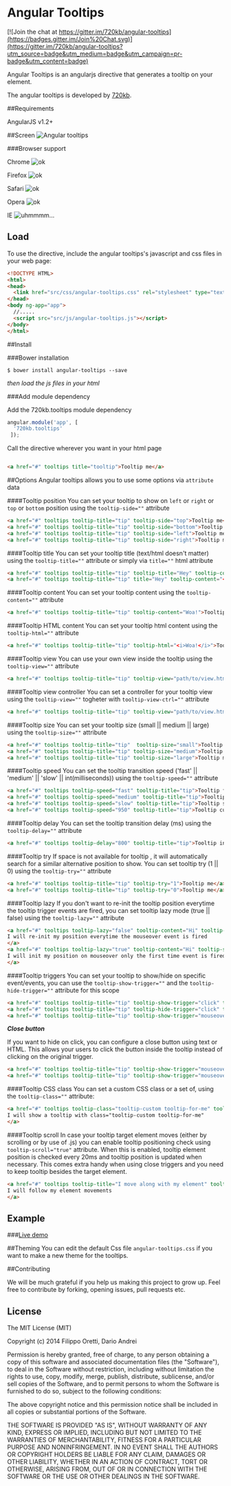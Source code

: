 Angular Tooltips
==================

[![Join the chat at https://gitter.im/720kb/angular-tooltips](https://badges.gitter.im/Join%20Chat.svg)](https://gitter.im/720kb/angular-tooltips?utm_source=badge&utm_medium=badge&utm_campaign=pr-badge&utm_content=badge)


Angular Tooltips is an angularjs directive that generates a tooltip on your element.


The angular tooltips is developed by [720kb](http://720kb.net).

##Requirements


AngularJS v1.2+

##Screen
![Angular tooltips](http://i.imgur.com/2rOwAbQ.png)

###Browser support


Chrome  ![ok](http://i.imgur.com/CK8qxk1.png)

Firefox ![ok](http://i.imgur.com/CK8qxk1.png)

Safari ![ok](http://i.imgur.com/CK8qxk1.png)

Opera ![ok](http://i.imgur.com/CK8qxk1.png)

IE    ![uhmmmm...](http://i.imgur.com/CK8qxk1.png)


## Load

To use the directive, include the angular tooltips's javascript and css files in your web page:

```html
<!DOCTYPE HTML>
<html>
<head>
  <link href="src/css/angular-tooltips.css" rel="stylesheet" type="text/css" />
</head>
<body ng-app="app">
  //.....
  <script src="src/js/angular-tooltips.js"></script>
</body>
</html>
```

##Install

###Bower installation

```
$ bower install angular-tooltips --save
```

_then load the js files in your html_

###Add module dependency

Add the 720kb.tooltips module dependency

```js
angular.module('app', [
  '720kb.tooltips'
 ]);
```


Call the directive wherever you want in your html page

```html

<a href="#" tooltips title="tooltip">Tooltip me</a>

```
##Options
Angular tooltips allows you to use some options via `attribute` data

####Tooltip position
You can set your tooltip to show on `left` or `right` or `top` or `bottom` position
using the `tooltip-side=""` attribute
```html
<a href="#" tooltips tooltip-title="tip" tooltip-side="top">Tooltip me</a>
<a href="#" tooltips tooltip-title="tip" tooltip-side="bottom">Tooltip me</a>
<a href="#" tooltips tooltip-title="tip" tooltip-side="left">Tooltip me</a>
<a href="#" tooltips tooltip-title="tip" tooltip-side="right">Tooltip me</a>
```

####Tooltip title
You can set your tooltip title (text/html doesn't matter)
using the `tooltip-title=""` attribute or simply via `title=""` html attribute

```html
<a href="#" tooltips tooltip-title="tip" tooltip-title="Hey" tooltip-content="<i>Woa!</i>">Tooltip me</a>
<a href="#" tooltips tooltip-title="tip" title="Hey" tooltip-content="<i>Woa!</i>">Tooltip me</a>
```

####Tooltip content
You can set your tooltip content
using the `tooltip-content=""` attribute

```html
<a href="#" tooltips tooltip-title="tip" tooltip-content="Woa!">Tooltip me</a>
```
####Tooltip HTML content
You can set your tooltip html content
using the `tooltip-html=""` attribute

```html
<a href="#" tooltips tooltip-title="tip" tooltip-html="<i>Woa!</i>">Tooltip me</a>
```
####Tooltip view
You can use your own view inside the tooltip
using the `tooltip-view=""` attribute

```html
<a href="#" tooltips tooltip-title="tip" tooltip-view="path/to/view.html">Tooltip me</a>
```
####Tooltip view controller
You can set a controller for your tooltip view
using the `tooltip-view=""` togheter with `tooltip-view-ctrl=""`  attribute

```html
<a href="#" tooltips tooltip-title="tip" tooltip-view="path/to/view.html" tooltip-view-ctrl="MyCtrl">Tooltip me</a>
```

####Tooltip size
You can set your tooltip size (small || medium || large)
using the `tooltip-size=""` attribute

```html
<a href="#" tooltips tooltip-title="tip"  tooltip-size="small">Tooltip me</a>
<a href="#" tooltips tooltip-title="tip" tooltip-size="medium">Tooltip me</a>
<a href="#" tooltips tooltip-title="tip" tooltip-size="large">Tooltip me</a>
```
####Tooltip speed
You can set the tooltip transition speed ('fast' || 'medium' || 'slow' || int(milliseconds))
using the `tooltip-speed=""` attribute

```html
<a href="#" tooltips tooltip-speed="fast" tooltip-title="tip">Tooltip fast</a>
<a href="#" tooltips tooltip-speed="medium" tooltip-title="tip">Tooltip medium</a>
<a href="#" tooltips tooltip-speed="slow" tooltip-title="tip">Tooltip slow</a>
<a href="#" tooltips tooltip-speed="950" tooltip-title="tip">Tooltip custom</a>
```
####Tooltip delay
You can set the tooltip transition delay (ms)
using the `tooltip-delay=""` attribute

```html
<a href="#" tooltips tooltip-delay="800" tooltip-title="tip">Tooltip in 800ms</a>
```
####Tooltip try
If space is not available for tooltip , it will automatically search for a similar alternative position to show. You can set tooltip try (1 || 0) 
using the `tooltip-try=""` attribute

```html
<a href="#" tooltips tooltip-title="tip" tooltip-try="1">Tooltip me</a>
<a href="#" tooltips tooltip-title="tip" tooltip-try="0">Tooltip me</a>
```
####Tooltip lazy
If you don't want to re-init the tooltip position everytime the tooltip trigger events are fired, you can set tooltip lazy mode (true || false) 
using the `tooltip-lazy=""` attribute

```html
<a href="#" tooltips tooltip-lazy="false" tooltip-content="Hi" tooltip-show-trigger="mouseover">
I will re-init my position everytime the mouseover event is fired
</a>
<a href="#" tooltips tooltip-lazy="true" tooltip-content="Hi" tooltip-show-trigger="mouseover">
I will init my position on mouseover only the first time event is fired
</a>
```

####Tooltip triggers
You can set your tooltip to show/hide on specific event/events, you can use the `tooltip-show-trigger=""` and the `tooltip-hide-trigger=""` attribute for this scope
```html
<a href="#" tooltips tooltip-title="tip" tooltip-show-trigger="click" tooltip-side="top">Show tooltip only on click</a>
<a href="#" tooltips tooltip-title="tip" tooltip-hide-trigger="click" tooltip-side="bottom">Hide tooltip only on click</a>
<a href="#" tooltips tooltip-title="tip" tooltip-show-trigger="mouseover click" tooltip-hide-trigger="click" tooltip-side="left">Show tooltip on click and mouseover and hide tooltip only on click</a>
```

_**Close button**_

If you want to hide on click, you can configure a close button using text or HTML. This allows your users to click the button inside the tooltip instead of clicking on the original trigger.
```html
<a href="#" tooltips tooltip-title="tip" tooltip-show-trigger="mouseover click" tooltip-hide-trigger="click" tooltip-close-button="x" tooltip-side="left">Show tooltip on click and mouseover and hide tooltip only on click, with option to click on the X</a>
<a href="#" tooltips tooltip-title="tip" tooltip-show-trigger="mouseover click" tooltip-hide-trigger="click" tooltip-close-button='<button type="button">Close Me!</button>' tooltip-side="left">Show tooltip on click and mouseover and hide tooltip only on click, with option to click on HTML button</a>
```

####Tooltip CSS class
You can set a custom CSS class or a set of, using the  `tooltip-class=""` attribute:
```html
<a href="#" tooltips tooltip-class="tooltip-custom tooltip-for-me" tooltip-title="tip" tooltip-side="top">
I will show a tooltip with class="tooltip-custom tooltip-for-me"
</a>
```


####Tooltip scroll
In case your tooltip target element moves (either by scrolling or by use of .js) you can enable tooltip positioning check using `tooltip-scroll="true"` attribute. When this is enabled, tooltip element position is checked every 20ms and tooltip position is updated when necessary. This comes extra handy when using close triggers and you need to keep tooltip besides the target element.
```html
<a href="#" tooltips tooltip-title="I move along with my element" tooltip-scroll="true">
I will follow my element movements
</a>
```

## Example

###[Live demo](https://720kb.github.io/angular-tooltips)

##Theming
You can edit the default Css file `angular-tooltips.css` if you want to make a new theme for the tooltips.

##Contributing

We will be much grateful if you help us making this project to grow up.
Feel free to contribute by forking, opening issues, pull requests etc.

## License

The MIT License (MIT)

Copyright (c) 2014 Filippo Oretti, Dario Andrei

Permission is hereby granted, free of charge, to any person obtaining a copy of this software and associated documentation files (the "Software"), to deal in the Software without restriction, including without limitation the rights to use, copy, modify, merge, publish, distribute, sublicense, and/or sell copies of the Software, and to permit persons to whom the Software is furnished to do so, subject to the following conditions:

The above copyright notice and this permission notice shall be included in all copies or substantial portions of the Software.

THE SOFTWARE IS PROVIDED "AS IS", WITHOUT WARRANTY OF ANY KIND, EXPRESS OR IMPLIED, INCLUDING BUT NOT LIMITED TO THE WARRANTIES OF MERCHANTABILITY, FITNESS FOR A PARTICULAR PURPOSE AND NONINFRINGEMENT. IN NO EVENT SHALL THE AUTHORS OR COPYRIGHT HOLDERS BE LIABLE FOR ANY CLAIM, DAMAGES OR OTHER LIABILITY, WHETHER IN AN ACTION OF CONTRACT, TORT OR OTHERWISE, ARISING FROM, OUT OF OR IN CONNECTION WITH THE SOFTWARE OR THE USE OR OTHER DEALINGS IN THE SOFTWARE.
